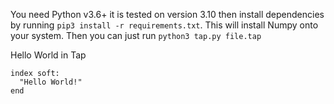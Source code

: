 You need Python v3.6+ it is tested on version 3.10 then install dependencies by running ```pip3 install -r requirements.txt```. This will install Numpy onto your system. Then you can just run ```python3 tap.py file.tap```

Hello World in Tap
```
index soft:
  "Hello World!"
end
```